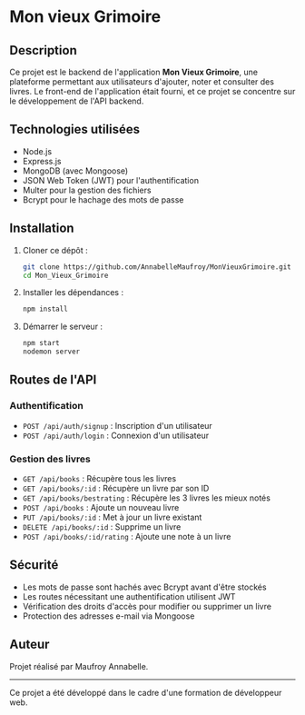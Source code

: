 # Mon vieux Grimoire

## Description
Ce projet est le backend de l'application **Mon Vieux Grimoire**, une plateforme permettant aux utilisateurs d'ajouter, noter et consulter des livres. Le front-end de l'application était fourni, et ce projet se concentre sur le développement de l'API backend.

## Technologies utilisées
- Node.js
- Express.js
- MongoDB (avec Mongoose)
- JSON Web Token (JWT) pour l'authentification
- Multer pour la gestion des fichiers
- Bcrypt pour le hachage des mots de passe

## Installation
1. Cloner ce dépôt :
   ```sh
   git clone https://github.com/AnnabelleMaufroy/MonVieuxGrimoire.git
   cd Mon_Vieux_Grimoire
   ```
2. Installer les dépendances :
   ```sh
   npm install
   ```
3. Démarrer le serveur :
   ```sh
   npm start
   nodemon server
   ```

## Routes de l'API

### Authentification
- `POST /api/auth/signup` : Inscription d'un utilisateur
- `POST /api/auth/login` : Connexion d'un utilisateur

### Gestion des livres
- `GET /api/books` : Récupère tous les livres
- `GET /api/books/:id` : Récupère un livre par son ID
- `GET /api/books/bestrating` : Récupère les 3 livres les mieux notés
- `POST /api/books` : Ajoute un nouveau livre
- `PUT /api/books/:id` : Met à jour un livre existant
- `DELETE /api/books/:id` : Supprime un livre
- `POST /api/books/:id/rating` : Ajoute une note à un livre

## Sécurité
- Les mots de passe sont hachés avec Bcrypt avant d'être stockés
- Les routes nécessitant une authentification utilisent JWT
- Vérification des droits d'accès pour modifier ou supprimer un livre
- Protection des adresses e-mail via Mongoose

## Auteur

Projet réalisé par Maufroy Annabelle.

---

Ce projet a été développé dans le cadre d'une formation de développeur web.

